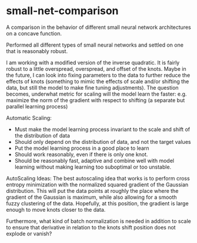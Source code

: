 # small-net-comparison
A comparison in the behavior of different small neural network architectures on a concave function.

Performed all different types of small neural networks and settled on one that is reasonably robust.

I am working with a modified version of the inverse quadratic. It is fairly robust to a little overspread, overspread, and offset of the knots.
Maybe in the future, I can look into fixing parameters to the data to further reduce the effects of knots (something to mimic the effects of scale and/or shifting the data, but still the model to make fine tuning adjustments).
The question becomes, underwhat metric for scaling will the model learn the faster: e.g. maximize the norm of the gradient with respect to shifting (a separate but parallel learning process)

Automatic Scaling:
- Must make the model learning process invariant to the scale and shift of the distribution of data
- Should only depend on the distribution of data, and not the target values
- Put the model learning process in a good place to learn
- Should work reasonably, even if there is only one knot.
- Should be reasonably fast, adaptive and combine well with model learning without making learning too suboptimal or too unstable.

AutoScaling Ideas:
The best autoscaling idea that works is to perform cross entropy minimization with the normalized squared gradient of the Gaussian distribution. This will put the data points at roughly the place where the gradient
 of the Gaussian is maximum, while also allowing for a smooth fuzzy clustering of the data. Hopefully, at this position, the gradient is large enough to move knots closer to the data.
 
Furthermore, what kind of batch normalization is needed in addition to scale to ensure that derivative in relation to the knots shift position does not explode or vanish?
